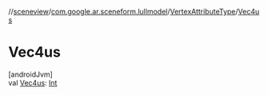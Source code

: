 //[sceneview](../../../index.md)/[com.google.ar.sceneform.lullmodel](../index.md)/[VertexAttributeType](index.md)/[Vec4us](-vec4us.md)

# Vec4us

[androidJvm]\
val [Vec4us](-vec4us.md): [Int](https://kotlinlang.org/api/latest/jvm/stdlib/kotlin/-int/index.html)
